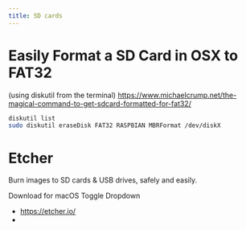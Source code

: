 ```yaml
---
title: SD cards
---
```


# Easily Format a SD Card in OSX to FAT32
(using diskutil from the terminal)
https://www.michaelcrump.net/the-magical-command-to-get-sdcard-formatted-for-fat32/
```bash
diskutil list
sudo diskutil eraseDisk FAT32 RASPBIAN MBRFormat /dev/diskX
```

# Etcher
Burn images to SD cards & USB drives, safely and easily.

Download for macOS
Toggle Dropdown
* https://etcher.io/
* 

